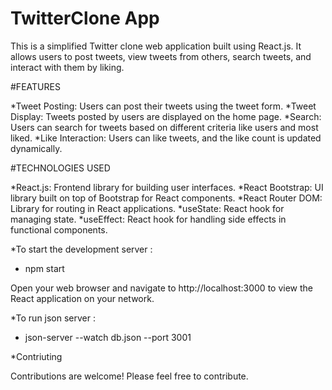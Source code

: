 # TwitterClone App

This is a simplified Twitter clone web application built using React.js. It allows users to post tweets, view tweets from others, search tweets, and interact with them by liking.

#FEATURES

*Tweet Posting: Users can post their tweets using the tweet form.
*Tweet Display: Tweets posted by users are displayed on the home page.
*Search: Users can search for tweets based on different criteria like users and most liked.
*Like Interaction: Users can like tweets, and the like count is updated dynamically.

#TECHNOLOGIES USED

*React.js: Frontend library for building user interfaces.
*React Bootstrap: UI library built on top of Bootstrap for React components.
*React Router DOM: Library for routing in React applications.
*useState: React hook for managing state.
*useEffect: React hook for handling side effects in functional components.

*To start the development server : 
- npm start

Open your web browser and navigate to http://localhost:3000 to view the React application on your network.

*To run json server : 

- json-server --watch db.json --port 3001

*Contriuting

Contributions are welcome! Please feel free to contribute.